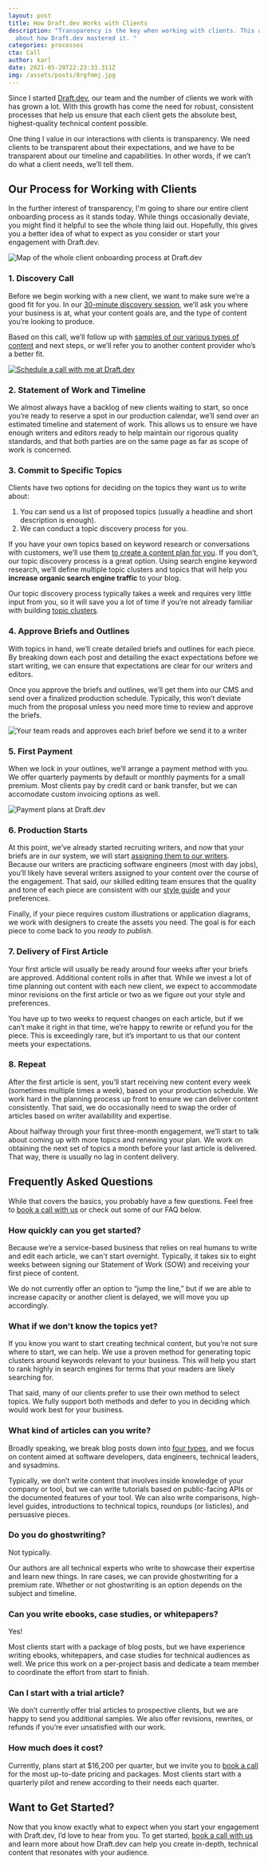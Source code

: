 ```yaml
---
layout: post
title: How Draft.dev Works with Clients
description: "Transparency is the key when working with clients. This article is
  about how Draft.dev mastered it. "
categories: processes
cta: Call
author: karl
date: 2021-05-20T22:23:33.311Z
img: /assets/posts/8rgfmmj.jpg
---
```

Since I started [Draft.dev](http://draft.dev/), our team and the number of clients we work with has grown a lot. With this growth has come the need for robust, consistent processes that help us ensure that each client gets the absolute best, highest-quality technical content possible.

One thing I value in our interactions with clients is transparency. We need clients to be transparent about their expectations, and we have to be transparent about our timeline and capabilities. In other words, if we can’t do what a client needs, we’ll tell them.

## Our Process for Working with Clients
In the further interest of transparency, I'm going to share our entire client onboarding process as it stands today. While things occasionally deviate, you might find it helpful to see the whole thing laid out. Hopefully, this gives you a better idea of what to expect as you consider or start your engagement with Draft.dev.

![Map of the whole client onboarding process at Draft.dev](https://i.imgur.com/U6C9SCM.png)

### 1. Discovery Call

Before we begin working with a new client, we want to make sure we’re a good fit for you. In our [30-minute discovery session](https://draft.dev/call), we’ll ask you where your business is at, what your content goals are, and the type of content you’re looking to produce.

Based on this call, we’ll follow up with [samples of our various types of content](https://draft.dev/learn/content-types-and-deliverables-what-are-they) and next steps, or we’ll refer you to another content provider who’s a better fit.

[![Schedule a call with me at Draft.dev](https://i.imgur.com/hXAlmgs.png)](https://draft.dev/call)

### 2. Statement of Work and Timeline
We almost always have a backlog of new clients waiting to start, so once you’re ready to reserve a spot in our production calendar, we’ll send over an estimated timeline and statement of work. This allows us to ensure we have enough writers and editors ready to help maintain our rigorous quality standards, and that both parties are on the same page as far as scope of work is concerned.

### 3. Commit to Specific Topics
Clients have two options for deciding on the topics they want us to write about:

1. You can send us a list of proposed topics (usually a headline and short description is enough).
2. We can conduct a topic discovery process for you.

If you have your own topics based on keyword research or conversations with customers, we’ll use them [to create a content plan for you](https://draft.dev/learn/content-plan). If you don’t, our topic discovery process is a great option. Using search engine keyword research, we’ll define multiple topic clusters and topics that will help you **increase organic search engine traffic** to your blog.

Our topic discovery process typically takes a week and requires very little input from you, so it will save you a lot of time if you’re not already familiar with building [topic clusters](/learn/topic-clusters).

### 4. Approve Briefs and Outlines
With topics in hand, we’ll create detailed briefs and outlines for each piece. By breaking down each post and detailing the exact expectations before we start writing, we can ensure that expectations are clear for our writers and editors.

Once you approve the briefs and outlines, we’ll get them into our CMS and send over a finalized production schedule. Typically, this won’t deviate much from the proposal unless you need more time to review and approve the briefs.

![Your team reads and approves each brief before we send it to a writer](https://i.imgur.com/LWAdWIq.jpg)

### 5. First Payment
When we lock in your outlines, we’ll arrange a payment method with you. We offer quarterly payments by default or monthly payments for a small premium. Most clients pay by credit card or bank transfer, but we can accomodate custom invoicing options as well.

![Payment plans at Draft.dev](https://draft.dev/learn/assets/posts/pennies-20.png)

### 6. Production Starts
At this point, we’ve already started recruiting writers, and now that your briefs are in our system, we will start [assigning them to our writers](https://draft.dev/learn/matching-writers). Because our writers are practicing software engineers (most with day jobs), you’ll likely have several writers assigned to your content over the course of the engagement. That said, our skilled editing team ensures that the quality and tone of each piece are consistent with our [style guide](https://draft.dev/learn/styleguide) and your preferences.

Finally, if your piece requires custom illustrations or application diagrams, we work with designers to create the assets you need. The goal is for each piece to come back to you _ready to publish_.

### 7. Delivery of First Article

Your first article will usually be ready around four weeks after your briefs are approved. Additional content rolls in after that. While we invest a lot of time planning out content with each new client, we expect to accommodate minor revisions on the first article or two as we figure out your style and preferences.

You have up to two weeks to request changes on each article, but if we can’t make it right in that time, we’re happy to rewrite or refund you for the piece. This is exceedingly rare, but it’s important to us that our content meets your expectations.

### 8. Repeat
After the first article is sent, you’ll start receiving new content every week (sometimes multiple times a week), based on your production schedule. We work hard in the planning process up front to ensure we can deliver content consistently. That said, we do occasionally need to swap the order of articles based on writer availability and expertise.

About halfway through your first three-month engagement, we’ll start to talk about coming up with more topics and renewing your plan. We work on obtaining the next set of topics a month before your last article is delivered. That way, there is usually no lag in content delivery.

## Frequently Asked Questions
While that covers the basics, you probably have a few questions. Feel free to [book a call with us](https://draft.dev/call) or check out some of our FAQ below.

### How quickly can you get started?
Because we’re a service-based business that relies on real humans to write and edit each article, we can't start overnight. Typically, it takes six to eight weeks between signing our Statement of Work (SOW) and receiving your first piece of content.

We do not currently offer an option to “jump the line,” but if we are able to increase capacity or another client is delayed, we will move you up accordingly.

### What if we don't know the topics yet?
If you know you want to start creating technical content, but you’re not sure where to start, we can help. We use a proven method for generating topic clusters around keywords relevant to your business. This will help you start to rank highly in search engines for terms that your readers are likely searching for.

That said, many of our clients prefer to use their own method to select topics. We fully support both methods and defer to you in deciding which would work best for your business.

### What kind of articles can you write?
Broadly speaking, we break blog posts down into [four types](https://draft.dev/content-types), and we focus on content aimed at software developers, data engineers, technical leaders, and sysadmins.

Typically, we don’t write content that involves inside knowledge of your company or tool, but we can write tutorials based on public-facing APIs or the documented features of your tool. We can also write comparisons, high-level guides, introductions to technical topics, roundups (or listicles), and persuasive pieces.

### Do you do ghostwriting?
Not typically.

Our authors are all technical experts who write to showcase their expertise and learn new things. In rare cases, we can provide ghostwriting for a premium rate. Whether or not ghostwriting is an option depends on the subject and timeline.

### Can you write ebooks, case studies, or whitepapers?
Yes!

Most clients start with a package of blog posts, but we have experience writing ebooks, whitepapers, and case studies for technical audiences as well. We price this work on a per-project basis and dedicate a team member to coordinate the effort from start to finish.

### Can I start with a trial article?
We don’t currently offer trial articles to prospective clients, but we are happy to send you additional samples. We also offer revisions, rewrites, or refunds if you’re ever unsatisfied with our work.

### How much does it cost?
Currently, plans start at $16,200 per quarter, but we invite you to [book a call](https://draft.dev/call) for the most up-to-date pricing and packages. Most clients start with a quarterly pilot and renew according to their needs each quarter.

## Want to Get Started?
Now that you know exactly what to expect when you start your engagement with Draft.dev, I’d love to hear from you. To get started, [book a call with us](https://draft.dev/call) and learn more about how Draft.dev can help you create in-depth, technical content that resonates with your audience.
